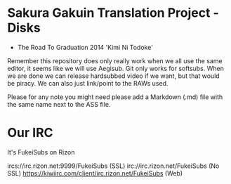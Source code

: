 # Sakura Gakuin Translation Project - Disks
 * The Road To Graduation 2014 'Kimi Ni Todoke'

Remember this repository does only really work when we all use the same editor, it seems like we will use Aegisub.
Git only works for softsubs. When we are done we can release hardsubbed video if we want, but that would be piracy. We can also just link/point to the RAWs used.

Please for any note you might need please add a Markdown (.md) file with the same name next to the ASS file.

# Our IRC
It's FukeiSubs on Rizon

ircs://irc.rizon.net:9999/FukeiSubs (SSL)
irc://irc.rizon.net/FukeiSubs (No SSL)
https://kiwiirc.com/client/irc.rizon.net/FukeiSubs (Web) 
